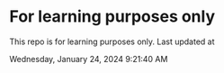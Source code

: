 # For learning purposes only
This repo is for learning purposes only.
Last updated at

Wednesday, January 24, 2024 9:21:40 AM

